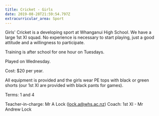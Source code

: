 ```yaml
---
title: Cricket - Girls
date: 2019-08-28T21:59:54.797Z
extracurricular_area: Sport
---
```

Girls' Cricket is a developing sport at Whanganui High School. We have a large 1st XI squad. No experience is necessary to start playing, just a good attitude and a willingness to participate.

Training is after school for one hour on Tuesdays.

Played on Wednesday.

Cost: $20 per year.

All equipment is provided and the girls wear PE tops with black or green shorts (our 1st XI are provided with black pants for games).

Terms: 1 and 4

Teacher-in-charge: Mr A Lock (lock.a@whs.ac.nz)
Coach: 1st XI - Mr Andrew Lock
